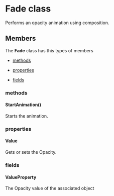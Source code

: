 
# Fade class

Performs an opacity animation using composition.

## Members

The **Fade** class has this types of members

* [methods](#methods)

* [properties](#properties)

* [fields](#fields)

### methods

#### StartAnimation()

Starts the animation.

### properties

#### Value

Gets or sets the Opacity.

### fields

#### ValueProperty

The Opacity value of the associated object
